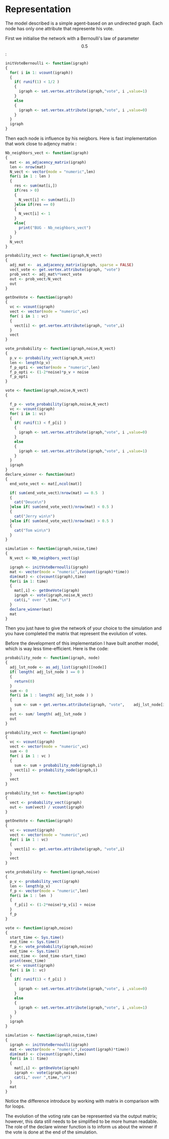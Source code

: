 # Representation

The model described is a simple agent-based on an undirected graph. Each node has only one attribute that represente his vote.

First we initialise the network with a Bernoulli's law of parameter $$0.5$$ :

```r
initVoteBernoulli <- function(igraph)
{
  for( i in 1: vcount(igraph))
  {
    if( runif(1) < 1/2 )
    {
      igraph <- set.vertex.attribute(igraph,"vote", i ,value=1)
    }
    else
    {
      igraph <- set.vertex.attribute(igraph,"vote", i ,value=0)
    }
  }
  igraph
}
```

Then each node is influence by his neigbors. Here is fast implementation that work close to adjency matrix :

```r
Nb_neighbors_vect <- function(igraph)
{
  mat <- as_adjacency_matrix(igraph)
  len <- nrow(mat)
  N_vect <- vector(mode = "numeric",len)
  for(i in 1 : len )
  {
    res <- sum(mat[i,])
    if(res > 0)
    {
      N_vect[i] <- sum(mat[i,])
    }else if(res == 0)
    {
      N_vect[i] <- 1
    }
    else{
      print("BUG - Nb_neighbors_vect")
    }
  }
  N_vect
}

probability_vect <- function(igraph,N_vect)
{
  adj_mat <-  as_adjacency_matrix(igraph, sparse = FALSE)
  vect_vote <- get.vertex.attribute(igraph, "vote")
  prob_vect <- adj_mat%*%vect_vote
  out <- prob_vect/N_vect
  out
}

getOneVote <- function(igraph)
{
  vc <- vcount(igraph)
  vect <- vector(mode = "numeric",vc)
  for( i in 1 : vc)
  {
    vect[i] <- get.vertex.attribute(igraph, "vote",i) 
  }
  vect
}

vote_probability <- function(igraph,noise,N_vect)
{
  p_v <- probability_vect(igraph,N_vect)
  len <- length(p_v)
  f_p_opti <- vector(mode = "numeric",len)
  f_p_opti <- (1-2*noise)*p_v + noise
  f_p_opti
}

vote <- function(igraph,noise,N_vect)
{

  f_p <- vote_probability(igraph,noise,N_vect)
  vc <- vcount(igraph)
  for( i in 1: vc)
  {
    if( runif(1) < f_p[i] )
    {
      igraph <- set.vertex.attribute(igraph,"vote", i ,value=0)
    }
    else
    {
      igraph <- set.vertex.attribute(igraph,"vote", i ,value=1)
    }
  }
  igraph
}
declare_winner <- function(mat)
{
  end_vote_vect <- mat[,ncol(mat)]

  if( sum(end_vote_vect)/nrow(mat) == 0.5  )
  {
    cat("Deuce\n")
  }else if( sum(end_vote_vect)/nrow(mat) < 0.5 )
  {
    cat("Jerry win\n")
  }else if( sum(end_vote_vect)/nrow(mat) > 0.5 )
  {
    cat("Tom win\n")
  }
}

simulation <- function(igraph,noise,time)
{
  N_vect <- Nb_neighbors_vect(ig)

  igraph <- initVoteBernoulli(igraph)
  mat <- vector(mode = "numeric",(vcount(igraph)*time))
  dim(mat) <- c(vcount(igraph),time)
  for(i in 1: time)
  {
    mat[,i] <- getOneVote(igraph)
    igraph <- vote(igraph,noise,N_vect)
    cat(i," over ",time,"\n")
  }
  declare_winner(mat)
  mat
}
```

Then you just have to give the network of your choice to the simulation and you have completed the matrix that represent the evolution of votes.

Before the development of this implementation I have built another model, which is way less time-efficient. Here is the code:

```r
probability_node <- function(igraph, node)
{
  adj_lst_node <- as_adj_list(igraph)[[node]]
  if( length( adj_lst_node ) == 0 )
  {
    return(0)  
  }
  sum <- 0
  for(i in 1 : length( adj_lst_node ) )
  {
    sum <- sum + get.vertex.attribute(igraph, "vote",    adj_lst_node[i]    ) 
  }
  out <- sum/ length( adj_lst_node )
  out
}

probability_vect <- function(igraph)
{
  vc <- vcount(igraph)
  vect <- vector(mode = "numeric",vc)
  sum <- 0
  for( i in 1 : vc )
  {
    sum <- sum + probability_node(igraph,i)
    vect[i] <- probability_node(igraph,i)
  }
  vect
}

probability_tot <- function(igraph)
{
  vect <- probability_vect(igraph)
  out <- sum(vect) / vcount(igraph)
}

getOneVote <- function(igraph)
{
  vc <- vcount(igraph)
  vect <- vector(mode = "numeric",vc)
  for( i in 1 : vc)
  {
    vect[i] <- get.vertex.attribute(igraph, "vote",i) 
  }
  vect
}

vote_probability <- function(igraph,noise)
{
  p_v <- probability_vect(igraph)
  len <- length(p_v)
  f_p <- vector(mode = "numeric",len)
  for(i in 1 : len  )
  {
    f_p[i] <- (1-2*noise)*p_v[i] + noise
  }
  f_p
}

vote <- function(igraph,noise)
{
  start_time <- Sys.time()
  end_time <- Sys.time()
  f_p <- vote_probability(igraph,noise)
  end_time <- Sys.time()
  exec_time <- (end_time-start_time)
  print(exec_time)
  vc <- vcount(igraph)
  for( i in 1: vc)
  {
    if( runif(1) < f_p[i] )
    {
      igraph <- set.vertex.attribute(igraph,"vote", i ,value=0)
    }
    else
    {
      igraph <- set.vertex.attribute(igraph,"vote", i ,value=1)
    }
  }
  igraph
}

simulation <- function(igraph,noise,time)
{
  igraph <- initVoteBernoulli(igraph)
  mat <- vector(mode = "numeric",(vcount(igraph)*time))
  dim(mat) <- c(vcount(igraph),time)
  for(i in 1: time)
  {
    mat[,i] <- getOneVote(igraph)
    igraph <- vote(igraph,noise)
    cat(i," over ",time,"\n")
  }
  mat
}
```

Notice the difference introduce by working with matrix in comparison with for loops.

The evolution of the voting rate can be represented via the output matrix; however, this data still needs to be simplified to be more human readable. The role of the declare winner function is to inform us about the winner if the vote is done at the end of the simulation.

